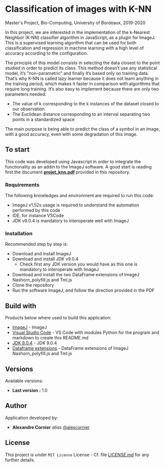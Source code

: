 # Classification of images with K-NN

Master's Project, Bio-Computing, University of Bordeaux, 2019-2020

In this project, we are interested in the implementation of the k-Nearest Neighbor (K-NN) classifier algorithm in JavaScript, as a plugin for ImageJ. This is a supervised learning algorithm that can be used for both classification and regression in machine learning with a high level of accuracy according to the configuration.

The principle of this model consists in selecting the data closest to the point studied in order to predict its class. This method doesn’t use any statistical model, it’s “non-parametric” and finally it’s based only on training data. That’s why K-NN is called lazy learner because it does not learn anything in the training period, which makes it faster in comparison with algorithms that require long training. It’s also easy to implement because there are only two parameters needed:

* The value of k corresponding to the k instances of the dataset closed to our observation
* The Euclidean distance corresponding to an interval separating two points in a standardized space

The main purpose is being able to predict the class of a symbol in an image, with a good accuracy, even with some degradation of this image.

## To start

This code was developed using Javascript in order to integrate the functionality as an addin to the ImageJ software.
A good start is reading first the document **[projet_knn.pdf](projet_knn.pdf)** provided in this repository.

### Requirements

The following knowledges and environment are required to run this code:

* ImageJ v1.52s usage is required to understand the automation performed by this code
* IDE, for instance VSCode
* JDK v9.0.4 is mandatory to interoperate well with ImageJ

### Installation

Recommended step by step is:

* Download and install ImageJ
* Download and install JDK v9.0.4
  * Check first any JDK version you would have as this one is mandatory to interoperate with ImageJ
* Download and install the two DataFrame extensions of ImageJ Nashorn_polyfill.js and Tml.js
* Clone the repository
* Run the software ImageJ, and follow the direction provided in the PDF

## Build with

Products below where used to build this application:

* [ImageJ](https://imagej.nih.gov/ij/download.html) - ImageJ
* [Visual Studio Code](https://code.visualstudio.com/docs/languages/markdown) - VS Code with modules Python for the program and markdown to create this README.md
* [JDK 9.0.4](https://www.oracle.com/java/technologies/javase/javase9-archive-downloads.html) - JDK 9.0.4
* [Dataframe extensions](https://github.com/crazybiocomputing/crazytijs/tree/master/t8) - DataFrame extensions of ImageJ Nashorn_polyfill.js and Tml.js

## Versions

Available versions:

* **Last version :** 1.0

## Author

Application developed by:

* **Alexandre Cornier** _alias_ [@alexcornier](https://github.com/alexcornier/)

## License

This project is under ``MIT License`` License - Cf. file [LICENSE.md](LICENSE.md) for any further details.
